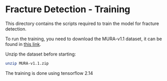 # Fracture Detection - Training

This directory contains the scripts required to train the model for fracture detection.

To run the training, you need to download the MURA-v1.1 dataset, it can be found in [this link](https://stanfordaimi.azurewebsites.net/datasets/3e00d84b-d86e-4fed-b2a4-bfe3effd661b).

Unzip the dataset before starting:

```bash
unzip MURA-v1.1.zip
```

The training is done using tensorflow 2.14
